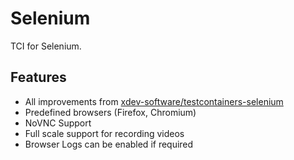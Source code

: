 # Selenium

TCI for Selenium.

## Features

* All improvements from [xdev-software/testcontainers-selenium](https://github.com/xdev-software/testcontainers-selenium/)
* Predefined browsers (Firefox, Chromium)
* NoVNC Support
* Full scale support for recording videos
* Browser Logs can be enabled if required
